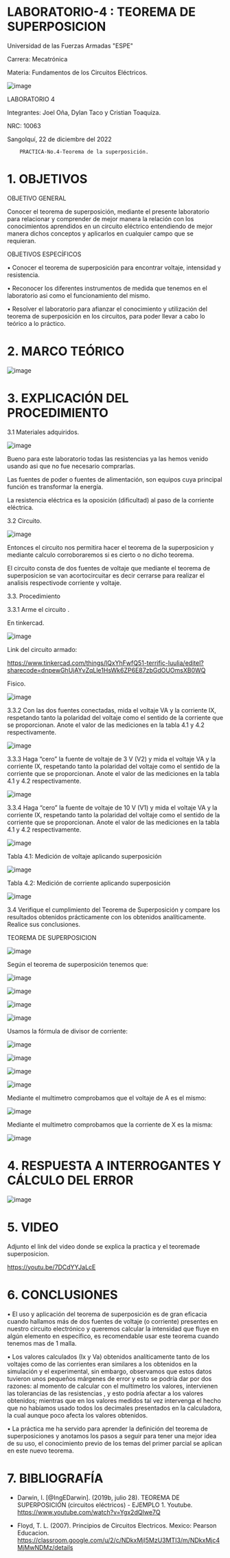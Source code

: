 # LABORATORIO-4 :  TEOREMA DE SUPERPOSICION

Universidad de las Fuerzas Armadas "ESPE"

Carrera: Mecatrónica

Materia: Fundamentos de los Circuitos Eléctricos.

![image](https://user-images.githubusercontent.com/116817673/209225382-1a639523-10cc-4029-8023-0740fc2cc60a.png)

LABORATORIO 4

Integrantes: Joel Oña, Dylan Taco y Cristian Toaquiza.

NRC: 10063

Sangolquí, 22 de diciembre del 2022

		PRACTICA-No.4-Teorema de la superposición.       
    
#   1. OBJETIVOS

OBJETIVO GENERAL

Conocer el teorema de superposición, mediante el presente laboratorio para relacionar y comprender de mejor manera la relación con los conocimientos aprendidos en un circuito eléctrico entendiendo de mejor manera dichos conceptos y aplicarlos en cualquier campo que se requieran.

OBJETIVOS ESPECÍFICOS

• Conocer el teorema de superposición para encontrar voltaje, intensidad y resistencia.

• Reconocer los diferentes instrumentos de medida que tenemos en el laboratorio asi como el funcionamiento del mismo.

• Resolver el laboratorio para afianzar el conocimiento y utilización del teorema de superposición en los circuitos, para poder llevar a cabo lo teórico a lo práctico.

# 2. MARCO TEÓRICO

![image](https://user-images.githubusercontent.com/116817673/209237150-0473ef15-15d5-4c76-ab47-bc562f788169.png)


# 3. EXPLICACIÓN DEL PROCEDIMIENTO

3.1 Materiales adquiridos.

![image](https://user-images.githubusercontent.com/116817673/209239815-a0954b12-c148-4bda-a996-cb0c352cfb49.png)

Bueno para este laboratorio  todas las resistencias ya las hemos venido usando asi que no fue necesario comprarlas.

Las fuentes de poder o fuentes de alimentación, son equipos cuya principal función es transformar la energía.

La resistencia eléctrica es la oposición (dificultad) al paso de la corriente eléctrica.

3.2 Circuito.

![image](https://user-images.githubusercontent.com/116687152/209013800-84a3cf3a-50b7-4244-a3f5-2c31e283c25d.png)

Entonces el circuito nos permitira hacer el teorema de la superposicion y mediante calculo corroboraremos si es cierto o no dicho teorema.

El circuito consta de dos fuentes de voltaje que mediante el teorema de superposicion se van acortocircuitar es decir cerrarse  para realizar el analisis respectivode corriente y voltaje.

3.3. Procedimiento

3.3.1  Arme el circuito .

En tinkercad.

![image](https://user-images.githubusercontent.com/116817673/209239099-ad5a9bf8-46e8-44e9-9911-5b241ca66231.png)

Link del circuito armado:

https://www.tinkercad.com/things/lQxYhFwfQ51-terrific-luulia/editel?sharecode=dnpewGhUjAYvZqLle1HsWk6ZP6E87zbGdOUOmsXB0WQ

Fisico.

![image](https://user-images.githubusercontent.com/116817673/209328672-81a49f7e-af32-416b-ba66-2640695106e1.png)

3.3.2 Con las dos fuentes conectadas, mida el voltaje VA y la corriente IX, respetando tanto la polaridad del voltaje como el sentido de la corriente que se proporcionan. Anote el valor de las mediciones en la tabla 4.1 y 4.2 respectivamente.

![image](https://user-images.githubusercontent.com/116687152/209014494-0aeb514e-c115-436e-b244-de6d85de6ad2.png)

3.3.3 Haga “cero” la fuente de voltaje de 3 V (V2) y mida el voltaje VA y la corriente IX, respetando tanto la polaridad del voltaje como el sentido de la corriente que se proporcionan. Anote el valor de las mediciones en la tabla 4.1 y 4.2 respectivamente.

![image](https://user-images.githubusercontent.com/116687152/209014694-1646e24f-08e5-4bab-a0e6-2b10ea501e71.png)

3.3.4  Haga “cero” la fuente de voltaje de 10 V (V1) y mida el voltaje VA y la corriente IX, respetando tanto la polaridad del voltaje como el sentido de la corriente que se proporcionan. Anote el valor de las mediciones en la tabla 4.1 y 4.2 respectivamente.

![image](https://user-images.githubusercontent.com/116687152/209015090-ae62c24b-ceb3-4ac8-8a22-62fb36ab82b3.png)

Tabla 4.1: Medición de voltaje aplicando superposición

![image](https://user-images.githubusercontent.com/116817673/209332016-0ac3b914-ac56-44cc-9901-48adb4692961.png)


Tabla 4.2: Medición de corriente aplicando superposición

![image](https://user-images.githubusercontent.com/116817673/209331878-592135b4-bf7e-4bcf-93e6-202db9d9a907.png)


3.4 Verifique el cumplimiento del Teorema de Superposición y compare los resultados obtenidos prácticamente con los obtenidos analíticamente. Realice sus conclusiones.

TEOREMA DE SUPERPOSICION

![image](https://user-images.githubusercontent.com/116817673/209237655-7b1d579a-acc7-4b70-9c34-f249986b1abb.png)

Según el teorema de superposición tenemos que:

![image](https://user-images.githubusercontent.com/116817673/209237701-e9534fbb-c74e-4603-8a7f-7ef65bb82097.png)

![image](https://user-images.githubusercontent.com/116817673/209237763-471fab01-1ab7-42a0-83a4-80163c40c807.png)

![image](https://user-images.githubusercontent.com/116817673/209237837-92dd951a-3798-40c9-be9b-44e01ed269ba.png)

![image](https://user-images.githubusercontent.com/116817673/209237861-16ad3a6e-06a7-488f-885a-b8343cef4606.png)

Usamos la fórmula de divisor de corriente:

![image](https://user-images.githubusercontent.com/116817673/209237899-c49f7e19-989b-4763-b2f4-0f073e92b2e8.png)

![image](https://user-images.githubusercontent.com/116817673/209237932-43ca0dc9-ba27-4228-bdf0-10a1857ac54c.png)

![image](https://user-images.githubusercontent.com/116817673/209237970-578b55df-2a65-4861-bfb5-74e939033d6f.png)

![image](https://user-images.githubusercontent.com/116817673/209237997-2edcfd3b-656e-4850-90e6-0b5c4648309d.png)

Mediante el multimetro comprobamos que el voltaje de A es el mismo:

![image](https://user-images.githubusercontent.com/116817673/209328828-312f5543-7548-4476-b98d-805c338fb1a7.png)

Mediante el multimetro comprobamos que la corriente de X es la misma:

![image](https://user-images.githubusercontent.com/116817673/209332876-b1c34d7f-5103-424e-8ab4-8e6c1e3de97c.png)

# 4. RESPUESTA A INTERROGANTES Y CÁLCULO DEL ERROR

![image](https://user-images.githubusercontent.com/116817673/209238149-d0968279-5ead-4357-a134-c5f44598ac9a.png)

# 5. VIDEO

Adjunto el link del video donde se explica  la practica y el teoremade superposicion.

https://youtu.be/7DCdYYJaLcE

# 6. CONCLUSIONES

•	El uso y aplicación del teorema de superposición es de gran eficacia cuando hallamos más de dos fuentes de voltaje (o corriente) presentes en nuestro circuito electrónico y queremos calcular la intensidad que fluye en algún elemento en específico, es recomendable usar este teorema cuando tenemos mas de 1 malla.

•	Los valores calculados (Ix y Va) obtenidos analíticamente tanto de los voltajes como de las corrientes eran similares a los obtenidos en la simulación y el experimental, sin embargo, observamos que estos datos tuvieron unos pequeños márgenes de error  y esto se podría dar por dos razones: al momento de calcular con el multímetro los valores, intervienen las tolerancias de las resistencias , y esto podría afectar a los valores obtenidos; mientras que en los valores medidos tal vez intervenga el hecho que no habíamos usado todos los decimales presentados en la calculadora, la cual aunque poco afecta los valores obtenidos.

•	La práctica me ha servido para aprender la definición del teorema de superposiciones y anotamos los pasos a seguir para tener una mejor idea de su uso, el conocimiento previo de los temas del primer parcial se aplican en este nuevo teorema.


# 7. BIBLIOGRAFÍA

* Darwin, I. [@IngEDarwin]. (2019b, julio 28). TEOREMA DE SUPERPOSICIÓN (circuitos eléctricos) - EJEMPLO 1. Youtube. https://www.youtube.com/watch?v=Ygx2dQIwe7Q

* Floyd, T. L. (2007). Principios de Circuitos Electricos. Mexico: Pearson Educacion.
	https://classroom.google.com/u/2/c/NDkxMjI5MzU3MTI3/m/NDkxMjc4MjMwNDMz/details
